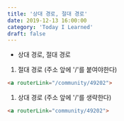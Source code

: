 ```yaml
---
title: '상대 경로, 절대 경로'
date: 2019-12-13 16:00:00
category: 'Today I Learned'
draft: false
---
```


- 상대 경로, 절대 경로

1. 절대 경로 (주소 앞에 '/'를 붙여야한다)

```html
<a routerLink="/community/49202">
```

1. 상대 경로 (주소 앞에 '/'를 생략한다)

```html
<a routerLink="community/49202">
```






